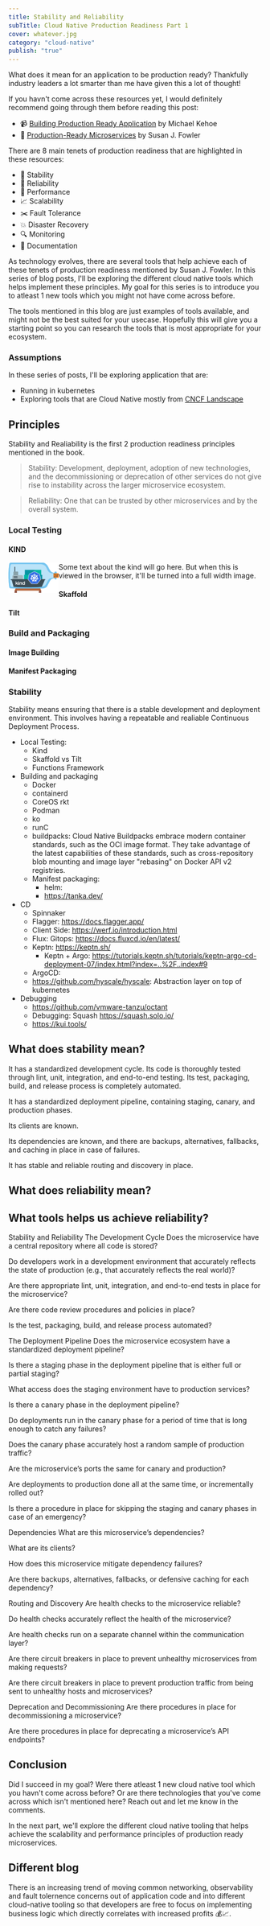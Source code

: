 ```yaml
---
title: Stability and Reliability
subTitle: Cloud Native Production Readiness Part 1
cover: whatever.jpg
category: "cloud-native"
publish: "true"
---
```


What does it mean for an application to be production ready? Thankfully industry leaders a lot smarter than me have given this a lot of thought!

If you havn't come across these resources yet, I would definitely recommend going through them before reading this post:

- 📹 [Building Production Ready Application][production-ready-talk] by Michael Kehoe
- 📕 [Production-Ready Microservices][production-readiness-book] by Susan J. Fowler

There are 8 main tenets of production readiness that are highlighted in these resources:

- 🔗 Stability
- 🎯 Reliability
- 🥁 Performance
- 📈 Scalability
- ✂️ Fault Tolerance
- 💥 Disaster Recovery
- 🔍 Monitoring
- 📕 Documentation

As technology evolves, there are several tools that help achieve each of these tenets of production readiness mentioned by Susan J. Fowler. In this series of blog posts, I'll be exploring the different cloud native tools which helps implement these principles. My goal for this series is to introduce you to atleast 1 new tools which you might not have come across before.

The tools mentioned in this blog are just examples of tools available, and might not be the best suited for your usecase. Hopefully this will give you a starting point so you can research the tools that is most appropriate for your ecosystem.

### Assumptions

In these series of posts, I'll be exploring application that are:

- Running in kubernetes
- Exploring tools that are Cloud Native mostly from [CNCF Landscape][cncf-landspace]

## Principles

Stability and Realiability is the first 2 production readiness principles mentioned in the book.

> Stability: Development, deployment, adoption of new technologies, and the decommissioning or deprecation of other services do not give rise to instability across the larger microservice ecosystem.

> Reliability: One that can be trusted by other microservices and by the overall system.


### Local Testing

#### KIND

<img align="left" style="width:100px; height:60px;" src="./assets/kind.png" />

Some text about the kind will go here. But when this is viewed in the browser, it'll be turned into a full width image.

#### Skaffold

#### Tilt

### Build and Packaging

#### Image Building

#### Manifest Packaging



### Stability

Stability means ensuring that there is a stable development and deployment environment. This involves having a repeatable and realiable Continuous Deployment Process.

- Local Testing:
  - Kind
  - Skaffold vs Tilt
  - Functions Framework
- Building and packaging
  - Docker
  - containerd
  - CoreOS rkt
  - Podman
  - ko
  - runC
  - buildpacks: Cloud Native Buildpacks embrace modern container standards, such as the OCI image format. They take advantage of the latest capabilities of these standards, such as cross-repository blob mounting and image layer "rebasing" on Docker API v2 registries.
  - Manifest packaging:
    - helm:
    - https://tanka.dev/
- CD
  - Spinnaker
  - Flagger: https://docs.flagger.app/
  - Client Side: https://werf.io/introduction.html
  - Flux: Gitops: https://docs.fluxcd.io/en/latest/
  - Keptn: https://keptn.sh/
    - Keptn + Argo: https://tutorials.keptn.sh/tutorials/keptn-argo-cd-deployment-07/index.html?index=..%2F..index#9
  - ArgoCD:
  - https://github.com/hyscale/hyscale: Abstraction layer on top of kubernetes
- Debugging
  - https://github.com/vmware-tanzu/octant
  - Debugging: Squash https://squash.solo.io/
  - https://kui.tools/

## What does stability mean?

It has a standardized development cycle. Its code is thoroughly tested through lint, unit, integration, and end-to-end testing. Its test, packaging, build, and release process is completely automated.

It has a standardized deployment pipeline, containing staging, canary, and production phases.

Its clients are known.

Its dependencies are known, and there are backups, alternatives, fallbacks, and caching in place in case of failures.

It has stable and reliable routing and discovery in place.

## What does reliability mean?

## What tools helps us achieve reliability?


Stability and Reliability
The Development Cycle
Does the microservice have a central repository where all code is stored?

Do developers work in a development environment that accurately reflects the state of production (e.g., that accurately reflects the real world)?

Are there appropriate lint, unit, integration, and end-to-end tests in place for the microservice?

Are there code review procedures and policies in place?

Is the test, packaging, build, and release process automated?

The Deployment Pipeline
Does the microservice ecosystem have a standardized deployment pipeline?

Is there a staging phase in the deployment pipeline that is either full or partial staging?

What access does the staging environment have to production services?

Is there a canary phase in the deployment pipeline?

Do deployments run in the canary phase for a period of time that is long enough to catch any failures?

Does the canary phase accurately host a random sample of production traffic?

Are the microservice’s ports the same for canary and production?

Are deployments to production done all at the same time, or incrementally rolled out?

Is there a procedure in place for skipping the staging and canary phases in case of an emergency?

Dependencies
What are this microservice’s dependencies?

What are its clients?

How does this microservice mitigate dependency failures?

Are there backups, alternatives, fallbacks, or defensive caching for each dependency?

Routing and Discovery
Are health checks to the microservice reliable?

Do health checks accurately reflect the health of the microservice?

Are health checks run on a separate channel within the communication layer?

Are there circuit breakers in place to prevent unhealthy microservices from making requests?

Are there circuit breakers in place to prevent production traffic from being sent to unhealthy hosts and microservices?

Deprecation and Decommissioning
Are there procedures in place for decommissioning a microservice?

Are there procedures in place for deprecating a microservice’s API endpoints?

## Conclusion

Did I succeed in my goal? Were there atleast 1 new cloud native tool which you havn't come across before? Or are there technologies that you've come across which isn't mentioned here? Reach out and let me know in the comments.

In the next part, we'll explore the different cloud native tooling that helps achieve the scalability and performance principles of production ready microservices.

## Different blog

There is an increasing trend of moving common networking, observability and fault tolernence concerns out of application code and into different cloud-native tooling so that developers are free to focus on implementing business logic which directly correlates with increased profits 💰📈.


<!-- Links  -->

[production-readiness-book]: https://www.amazon.com.au/Production-Ready-Microservices-Standardized-Engineering-Organization/dp/1491965975/ref=asc_df_1491965975/?tag=googleshopdsk-22&linkCode=df0&hvadid=341791741598&hvpos=&hvnetw=g&hvrand=11583469740343046994&hvpone=&hvptwo=&hvqmt=&hvdev=c&hvdvcmdl=&hvlocint=&hvlocphy=9071462&hvtargid=pla-504426002607&psc=1

[production-ready-talk]: https://www.infoq.com/presentations/production-ready-applications/

[cncf-landspace]: https://landscape.cncf.io/
